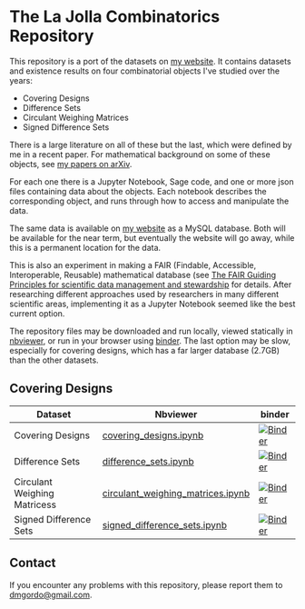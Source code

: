 # The La Jolla Combinatorics Repository

This repository is a port of the datasets on [my
website](https://dmgordon.org).  It contains datasets and existence
results on four combinatorial objects I've studied over the years:

- Covering Designs
- Difference Sets
- Circulant Weighing Matrices
- Signed Difference Sets

There is a large literature on all of these but the last, which were
defined by me in a recent paper.
For mathematical background on some of these objects, see [my papers
on arXiv](https://arxiv.org/search/?query=Gordon%2C+Daniel+M&searchtype=author&abstracts=show&order=-announced_date_first&size=50). 


For each one there is a Jupyter Notebook, Sage code, and one or more
json files containing data about the objects.  Each notebook describes
the corresponding object, and runs through how to access and
manipulate the data.

The same data is available on [my website](https://dmgordon.org) as a
MySQL database.  Both will be available for the near term, but
eventually the website will go away, while this is
a permanent location for the data.

This is also an experiment in making a FAIR (Findable, Accessible,
Interoperable, Reusable) mathematical database (see [The FAIR Guiding
Principles for scientific data management and
stewardship](https://doi.org/10.1038/sdata.2016.18) for details.
After researching different approaches used by researchers in
many different scientific areas, implementing it as a Jupyter Notebook
seemed like the best current option.

The repository files may be downloaded and run locally, viewed
statically in [nbviewer](nbviewer.org), or run in your browser using
[binder](mybinder.org).  The last option may be slow, especially for
covering designs, which has a far larger database (2.7GB) than the
other datasets.

## Covering Designs

| Dataset | Nbviewer | binder |
| --               | ---         | ---  |
| Covering Designs | [covering_designs.ipynb](https://nbviewer.jupyter.org/github/dmgordo/LJCR/coverings/covering_designs.ipynb) | [![Binder](https://mybinder.org/badge_logo.svg)](https://mybinder.org/v2/gh/dmgordo/LJCR/master?filepath=coverings%2Fcovering_designs.ipynb) |
| Difference Sets | [difference_sets.ipynb](https://nbviewer.jupyter.org/github/dmgordo/LJCR/diffsets/difference_sets.ipynb) | [![Binder](https://mybinder.org/badge_logo.svg)](https://mybinder.org/v2/gh/dmgordo/LJCR/master?filepath=diffsets%2Fdifference_sets.ipynb) |
| Circulant Weighing Matricess | [circulant_weighing_matrices.ipynb](https://nbviewer.jupyter.org/github/dmgordo/LJCR/cwm/circulant_weighing_matrices.ipynb) | [![Binder](https://mybinder.org/badge_logo.svg)](https://mybinder.org/v2/gh/dmgordo/LJCR/master?filepath=cwm%2Fcirculant_weighing_matrices.ipynb) |
| Signed Difference Sets | [signed_difference_sets.ipynb](https://nbviewer.jupyter.org/github/dmgordo/LJCR/sds/signed_difference_sets.ipynb) | [![Binder](https://mybinder.org/badge_logo.svg)](https://mybinder.org/v2/gh/dmgordo/LJCR/master?filepath=sds%2Fsigned_difference_sets.ipynb) |



## Contact 
If you encounter any problems with this repository, please report them
to <dmgordo@gmail.com>.
